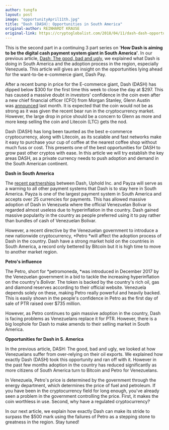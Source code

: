 ```yaml
---
author: tungfa
layout: post
image: "opportunityApril11th.jpg"
title: "Dash (DASH): Opportunities in South America"
original-author: REINHARDT KRAUSE
original-link: https://cryptoglobalist.com/2018/04/11/dash-dash-opportunities-in-south-america/
---
```



This is the second part in a continuing 3 part series on '**How Dash is aiming to be the digital cash payment system giant in South America'**. In our previous article, [Dash: The good, bad and ugly](https://cryptoglobalist.com/2018/03/03/dash-dash-2018-the-good-the-bad-the-ugly/), we explained what Dash is doing in South America and the adoption process in the region, especially Venezuela. This article will gives an insight on the opportunities lying ahead for the want-to-be e-commerce giant, Dash Pay.

After a recent bump in price for the E-commerce giant, Dash (DASH) has dipped below $300 for the first time this week to close the day at $297. This has caused a massive doubt in investors' confidence in the coin even after a new chief financial officer (CFO) from Morgan Stanley, Glenn Austin was [announced](https://cryptoglobalist.com/2018/03/21/dash-dash-soars-above-400-on-news-of-new-cfo/) last month. It is expected that the coin would not be as strong as it was given the recent bear run in the cryptocurrency market. However, the large drop in price should be a concern to Glenn as more and more keep selling the coin and Litecoin (LTC) gets the nod.

Dash (DASH) has long been taunted as the best e-commerce cryptocurrency, along with Litecoin, as its scalable and fast networks make it easy to purchase your cup of coffee at the nearest coffee shop without much fuss or cost. This presents one of the best opportunities for DASH to grow past other cryptos with ease. In this article we will try establish the key areas DASH, as a private currency needs to push adoption and demand in the South American continent.

**Dash in South America**

The [recent partnerships](https://cryptoglobalist.com/2018/04/06/dash-dash-stability-boost-by-payza-uphold-inc-and-more/) between Dash, Uphold Inc. and Payza will serve as a warning to all other payment systems that Dash is to stay here in South America. Payza is one of the largest payment system in South America and accepts over 25 currencies for payments. This has allowed massive adoption of Dash in Venezuela where the official Venezuelan Bolivar is regarded almost useless due to hyperinflation in the country. Dash gained massive popularity in the country as people preferred using it to pay rather than bundles of cash of Venezuelan Bolivar.

However, a recent directive by the Venezuelan government to introduce a new nationwide cryptocurrency, *Petro *will affect the adoption process of Dash in the country. Dash have a strong market hold on the countries in South America, a record only bettered by Bitcoin but it is high time to move to another market region.

**Petro's influence**

The Petro, short for *petromoneda, *was introduced in December 2017 by the Venezuelan government in a bid to tackle the increasing hyperinflation on the country's *Bolivar.* The token is backed by the country's rich oil, gas and diamond reserves according to their official website. Venezuela depends solely on these, making Petro really powerful and heavily backed. This is easily shown in the people's confidence in Petro as the first day of sale of PTR raised over $735 million.

However, as Petro continues to gain massive adoption in the country, Dash is facing problems as Venezuelans replace it for PTR. However, there is a big loophole for Dash to make amends to their selling market in South America.

**Opportunities for Dash in S. America**

In the previous article, DASH: The good, bad and ugly, we looked at how Venezuelans suffer from over-relying on their oil exports. We explained how exactly Dash (DASH) took this opportunity and ran off with it. However in the past few months adoption in the country has reduced significantly as more citizens of South America turn to Bitcoin and Petro for Venezuelans.

In Venezuela, Petro's price is determined by the government through the energy department, which determines the price of fuel and petroleum. If you have been in the cryptocurrency field for long enough, you've already seen a problem in the government controlling the price. First, it makes the coin worthless in use. Second, why have a regulated cryptocurrency?

In our next article, we explain how exactly Dash can make its stride to surpass the $500 mark using the failures of Petro as a stepping stone to greatness in the region. Stay tuned!

